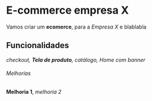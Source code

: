# E-commerce empresa X

Vamos criar um **ecomerce**, para a *Empresa X* e blablabla

## Funcionalidades

_checkout, **Tela de produto**, catálogo, Home com banner_

###### Melhorias 
__Melhoria 1__, _melhoria 2_
